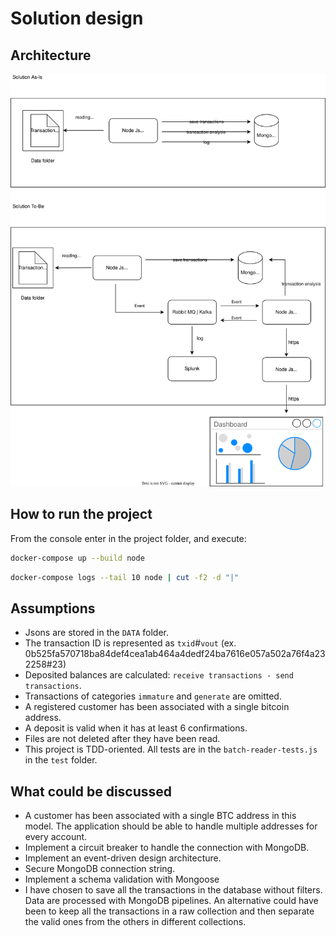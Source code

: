 # Solution design

## Architecture
![](./IMG/solution-kr.svg)

## How to run the project
From the console enter in the project folder, and execute:

```bash
docker-compose up --build node
```

```bash
docker-compose logs --tail 10 node | cut -f2 -d "|" 
```



## Assumptions
* Jsons are stored in the `DATA` folder.
* The transaction ID is represented as `txid`#`vout` (ex. 0b525fa570718ba84def4cea1ab464a4dedf24ba7616e057a502a76f4a232258#23)
* Deposited balances are calculated: `receive transactions - send transactions`.
* Transactions of categories `immature` and `generate` are omitted.
* A registered customer has been associated with a single bitcoin address. 
* A deposit is valid when it has at least 6 confirmations.
* Files are not deleted after they have been read.
* This project is TDD-oriented. All tests are in the `batch-reader-tests.js` in the `test` folder.


## What could be discussed
* A customer has been associated with a single BTC address in this model. The application should be able to handle multiple addresses for every account.
* Implement a circuit breaker to handle the connection with MongoDB.
* Implement an event-driven design architecture.
* Secure MongoDB connection string.
* Implement a schema validation with Mongoose
* I have chosen to save all the transactions in the database without filters. Data are processed with MongoDB pipelines. An alternative could have been to keep all the transactions in a raw collection and then separate the valid ones from the others in different collections.



